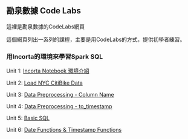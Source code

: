 ## 勘泉數據 Code Labs

這裡是勘泉數據的CodeLabs網頁

這個網頁列出一系列的課程，主要是用CodeLabs的方式，提供初學者練習。


### 用Incorta的環境來學習Spark SQL

Unit 1: [Incorta Notebook 環境介紹](https://www.google.com)

Unit 2: [Load NYC CitiBike Data]()

Unit 3: [Data Preprocessing - Column Name]()

Unit 4: [Data Preprocessing - to_timestamp]()

Unit 5: [Basic SQL](Basic_SQL/)

Unit 6: [Date Functions & Timestamp Functions]()


